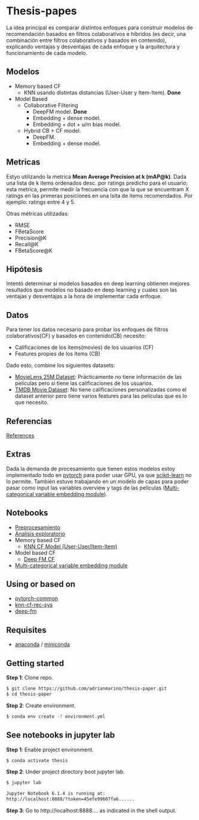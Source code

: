 
# Thesis-papes

La idea principal es comparar distintos enfoques para construir modelos de recomendación basados en filtros colaborativos e híbridos (es decir,  una combinación entre filtros colaborativos y basados en contenido), explicando ventajas y desventajas de cada enfoque y la arquitectura y funcionamiento de cada modelo.

## Modelos
 * Memory based CF
     * KNN usando distintas distancias (User-User y Item-Item). **Done**
 * Model Based
   * Collaborative Filtering
      * DeepFM model. **Done**
      * Embedding + dense model.
      * Embedding + dot + u/m bias model.
    * Hybrid CB + CF model.
      * DeepFM.
      * Embedding + dense model.

## Metricas

Estyo utilizando la metrica **Mean Average Precision at k (mAP@k)**. Dada una lista de k items ordenados desc. por ratings predicho para el usuario; esta metrica, permite medir la frecuencia con que la que se encuentram X ratings en las primeras posiciones en una lsita de items recomendados. Por ejemplo: ratings entre 4 y 5.

Otras métricas utilizadas:
* RMSE
* FBetaScore
* Precision@K
* Recall@K
* FBetaScore@K

## Hipótesis

Intentó determinar si modelos basados en deep learning obtienen mejores resultados que modelos no basado en deep learning y cuales son las ventajas y desventajas a la hora de implementar cada enfoque.

## Datos

Para tener los datos necesario para probar los enfoques de filtros colaborativos(CF) y basados en contenido(CB) necesito:
* Calificaciones de los ítems(movies) de los usuarios (CF)
* Features propies de los ítems (CB)

Dado esto, combine los siguientes datasets:

* [MovieLens 25M Dataset](https://grouplens.org/datasets/movielens/25m/): Prácticamente no tiene información de las películas pero si tiene las calificaciones de los usuarios.
* [TMDB Movie Dataset](https://www.kaggle.com/datasets/rounakbanik/the-movies-dataset?select=movies_metadata.csv): No tiene calificaciones personalizadas como el dataset anterior pero tiene varios features para las películas que es lo que necesito.


## Referencias

[References](https://github.com/adrianmarino/thesis-paper/tree/master/notebooks/references.ipynb)


## Extras

Dada la demanda de procesamiento que tienen estos modelos estoy implementado todo en [pytorch](https://pytorch.org) para poder usar GPU, ya que [scikit-learn](https://scikit-learn.org/stable/) no lo permite. También estuve trabajando en un modelo de capas para poder pasar como input las variables overview y tags de las películas ([Multi-categorical variable embedding module](https://github.com/adrianmarino/thesis-paper/tree/master/notebooks/weighted_avg_embedding_bag.ipynb)).

## Notebooks

* [Preprocesamiento](https://github.com/adrianmarino/thesis-paper/tree/master/notebooks/preprocessing-integration.ipynb)
* [Analisis exploratorio](https://github.com/adrianmarino/thesis-paper/tree/master/notebooks/eda.ipynb)
* Memory based CF
  * [KNN CF Model (User-User/Item-Item)](https://github.com/adrianmarino/thesis-paper/tree/master/notebooks/models_knn.ipynb)
* Model based CF
  * [Deep FM CF](https://github.com/adrianmarino/thesis-paper/tree/master/notebooks/models_deep_fm.ipynb)
* [Multi-categorical variable embedding module](https://github.com/adrianmarino/thesis-paper/tree/master/notebooks/weighted_avg_embedding_bag.ipynb)

## Using or based on

* [pytorch-common](https://github.com/adrianmarino/pytorch-common)
* [knn-cf-rec-sys](https://github.com/adrianmarino/knn-cf-rec-sys)
* [deep-fm](https://github.com/adrianmarino/deep-fm)


## Requisites

* [anaconda](https://www.anaconda.com/products/individual) / [miniconda](https://docs.conda.io/en/latest/miniconda.html)


## Getting started

**Step 1**: Clone repo.

```bash
$ git clone https://github.com/adrianmarino/thesis-paper.git
$ cd thesis-paper
```

**Step 2**: Create environment.

```bash
$ conda env create -f environment.yml
```

## See notebooks in jupyter lab

**Step 1**: Enable project environment.

```bash
$ conda activate thesis
```

**Step 2**: Under project directory boot jupyter lab.

```bash
$ jupyter lab

Jupyter Notebook 6.1.4 is running at:
http://localhost:8888/?token=45efe99607fa6......
```

**Step 3**: Go to http://localhost:8888.... as indicated in the shell output.

